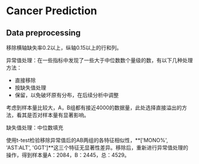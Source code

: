 # Cancer Prediction

## Data preprocessing

移除横轴缺失率0.2以上，纵轴0.15以上的行和列。

异常值处理：在一些指标中发现了一些大于中位数数个量级的数，有以下几种处理方法：

* 直接移除
* 按缺失值处理
* 保留，以免破坏原有分布，在后续分析中调整

考虑到样本量比较大，A，B组都有接近4000的数据量，此处选择直接溢出的方法，看其是否对样本量有显著影响。

缺失值处理：中位数填充

使用t-test检验移除异常值后的AB两组的各特征相似性，**['MONO%', 'AST:ALT', 'GGT']**这三个特征无显著性差异。移除后，重新进行异常值处理的操作，得到样本量A：2084，B：2445，总：4529。

